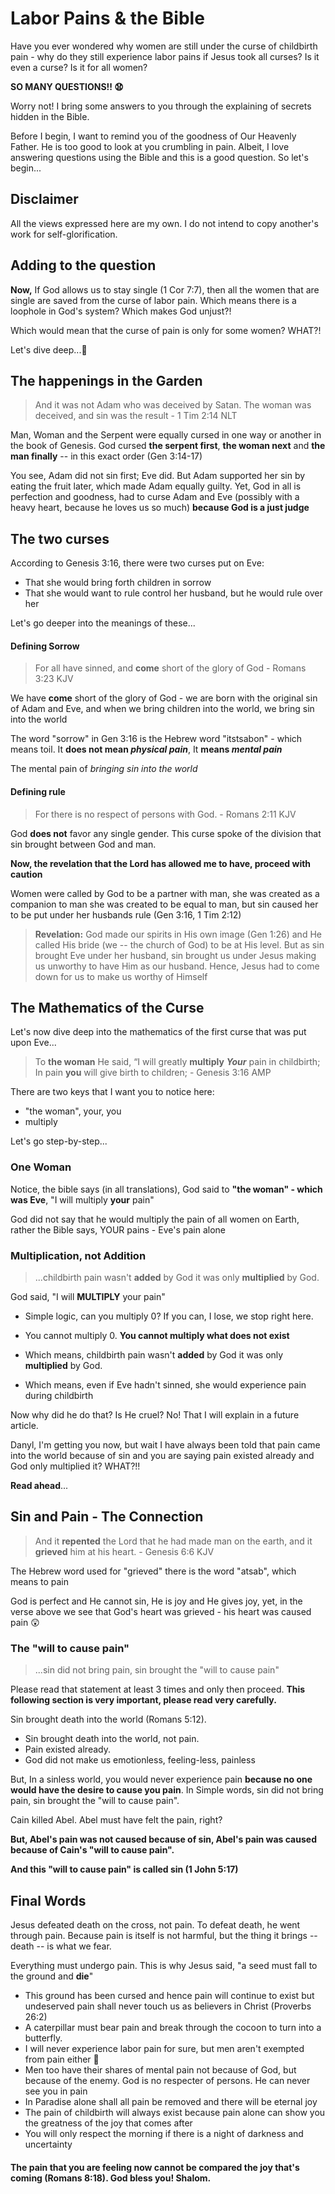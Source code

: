 # Labor Pains & the Bible

Have you ever wondered why women are still under the curse of childbirth pain - why do they still experience labor pains if Jesus took all curses? Is it even a curse? Is it for all women?

**SO MANY QUESTIONS!! :anguished:**

Worry not! I bring some answers to you through the explaining of secrets hidden in the Bible.

Before I begin, I want to remind you of the goodness of Our Heavenly Father. He is too good to look at you crumbling in pain. Albeit, I love answering questions using the Bible and this is a good question. So let's begin...

## Disclaimer

All the views expressed here are my own. I do not intend to copy another's work for self-glorification. 

## Adding to the question

**Now,** If God allows us to stay single (1 Cor 7:7), then all the women that are single are saved from the curse of labor pain. Which means there is a loophole in God's system? Which makes God unjust?!

Which would mean that the curse of pain is only for some women? WHAT?!

Let's dive deep...:ocean: 

## The happenings in the Garden

> And it was not Adam who was deceived by Satan. The woman was deceived, and sin was the result - 1 Tim 2:14 NLT

Man, Woman and the Serpent were equally cursed in one way or another in the book of Genesis. God cursed **the serpent first**, **the woman next** and **the man finally** -- in this exact order (Gen 3:14-17)

You see, Adam did not sin first; Eve did. But Adam supported her sin by eating the fruit later, which made Adam equally guilty. Yet, God in all is perfection and goodness, had to curse Adam and Eve (possibly with a heavy heart, because he loves us so much) **because God is a just judge**

## The two curses

According to Genesis 3:16, there were two curses put on Eve: 

* That she would bring forth children in sorrow
* That she would want to rule control her husband, but he would rule over her

Let's go deeper into the meanings of these...

#### Defining Sorrow

> For all have sinned, and **come** short of the glory of God - Romans 3:23 KJV

We have **come** short of the glory of God - we are born with the original sin of Adam and Eve, and when we bring children into the world, we bring sin into the world

The word "sorrow" in Gen 3:16 is the Hebrew word "itstsabon" - which means toil. It **does not mean *physical pain***, It **means *mental pain***

The mental pain of *bringing sin into the world* 

#### Defining rule

> For there is no respect of persons with God. - Romans 2:11 KJV

God **does not** favor any single gender. This curse spoke of the division that sin brought between God and man.

**Now, the revelation that the Lord has allowed me to have, proceed with caution**

Women were called by God to be a partner with man, she was created as a companion to man she was created to be equal to man, but sin caused her to be put under her husbands rule (Gen 3:16, 1 Tim 2:12)

> **Revelation:**
> God made our spirits in His own image (Gen 1:26) and He called His bride (we -- the church of God) to be at His level. But as sin brought Eve under her husband, sin brought us under Jesus making us unworthy to have Him as our husband. Hence, Jesus had to come down for us to make us worthy of Himself

## The Mathematics of the Curse

Let's now dive deep into the mathematics of the first curse that was put upon Eve...

> To **the woman** He said, “I will greatly **multiply** ***Your*** pain in childbirth;
> In pain **you** will give birth to children; - Genesis 3:16 AMP

There are two keys that I want you to notice here:

* "the woman", your, you
* multiply

Let's go step-by-step...

### One Woman

Notice, the bible says (in all translations), God said to **"the woman" - which was Eve**, "I will multiply **your** pain"

God did not say that he would multiply the pain of all women on Earth, rather the Bible says, YOUR pains - Eve's pain alone

### Multiplication, not Addition

> ...childbirth pain wasn't **added** by God it was only **multiplied** by God.

God said, "I will **MULTIPLY** your pain"

* Simple logic, can you multiply 0? If you can, I lose, we stop right here.

* You cannot multiply 0. **You cannot multiply what does not exist**

* Which means, childbirth pain wasn't **added** by God it was only **multiplied** by God.
* Which means, even if Eve hadn't sinned, she would experience pain during childbirth

Now why did he do that? Is He cruel? No! That I will explain in a future article.

Danyl, I'm getting you now, but wait I have always been told that pain came into the world because of sin and you are saying pain existed already and God only multiplied it? WHAT?!!

**Read ahead**...

## Sin and Pain - The Connection

> And it **repented** the Lord that he had made man on the earth, and it **grieved** him at his heart. - Genesis 6:6 KJV

The Hebrew word used for "grieved" there is the word "atsab", which means to pain

God is perfect and He cannot sin, He is joy and He gives joy, yet, in the verse above we see that God's heart was grieved - his heart was caused pain :astonished:

### The "will to cause pain"

> ...sin did not bring pain, sin brought the "will to cause pain"

Please read that statement at least 3 times and only then proceed. **This following section is very important, please read very carefully.**

Sin brought death into the world (Romans 5:12). 

* Sin brought death into the world, not pain. 
* Pain existed already. 
* God did not make us emotionless, feeling-less, painless

But, In a sinless world, you would never experience pain **because no one would have the desire to cause you pain**. In Simple words, sin did not bring pain, sin brought the "will to cause pain".

Cain killed Abel. Abel must have felt the pain, right? 

**But, Abel's pain was not caused because of sin, Abel's pain was caused because of Cain's "will to cause pain".**

**And this "will to cause pain" is called sin (1 John 5:17)**

## Final Words

Jesus defeated death on the cross, not pain. To defeat death, he went through pain. Because pain is itself is not harmful, but the thing it brings -- death -- is what we fear.

Everything must undergo pain. This is why Jesus said, "a seed must fall to the ground and **die**"

* This ground has been cursed and hence pain will continue to exist but undeserved pain shall never touch us as believers in Christ (Proverbs 26:2)
* A caterpillar must bear pain and break through the cocoon to turn into a butterfly.
* I will never experience labor pain for sure, but men aren't exempted from pain either :slightly_smiling_face:
* Men too have their shares of mental pain not because of God, but because of the enemy. God is no respecter of persons. He can never see you in pain
* In Paradise alone shall all pain be removed and there will be eternal joy
* The pain of childbirth will always exist because pain alone can show you the greatness of the joy that comes after
* You will only respect the morning if there is a night of darkness and uncertainty

#### The pain that you are feeling now cannot be compared the joy that's coming (Romans 8:18). God bless you! Shalom.



 





